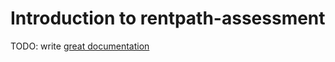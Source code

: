 # Introduction to rentpath-assessment

TODO: write [great documentation](http://jacobian.org/writing/what-to-write/)
